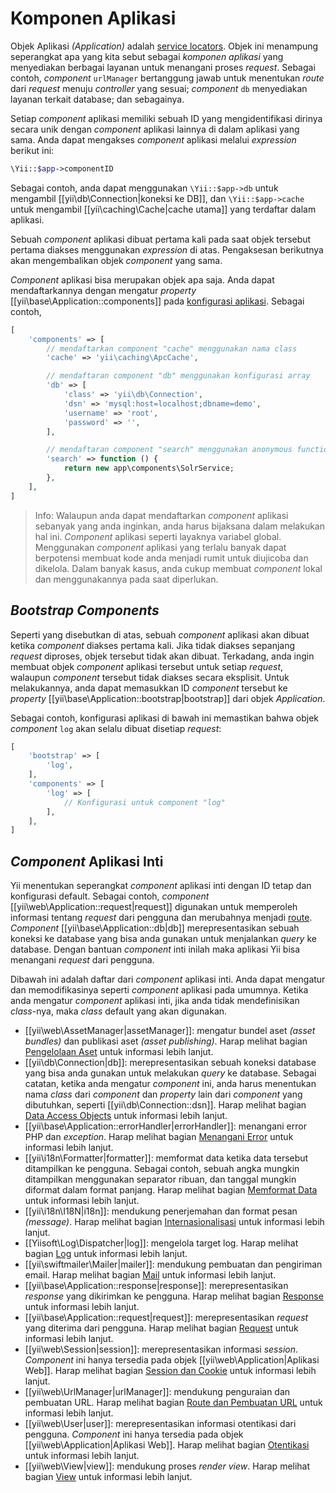 Komponen Aplikasi
=================

Objek Aplikasi _(Application)_ adalah [service locators](concept-service-locator.md). Objek ini menampung seperangkat
apa yang kita sebut sebagai *komponen aplikasi* yang menyediakan berbagai layanan untuk menangani proses _request_. Sebagai contoh,
_component_ `urlManager` bertanggung jawab untuk menentukan _route_ dari _request_ menuju _controller_ yang sesuai;
_component_ `db` menyediakan layanan terkait database; dan sebagainya.

Setiap _component_ aplikasi memiliki sebuah ID yang mengidentifikasi dirinya secara unik dengan _component_ aplikasi lainnya
di dalam aplikasi yang sama. Anda dapat mengakses _component_ aplikasi melalui _expression_ berikut ini:

```php
\Yii::$app->componentID
```

Sebagai contoh, anda dapat menggunakan `\Yii::$app->db` untuk mengambil [[yii\db\Connection|koneksi ke DB]],
dan `\Yii::$app->cache` untuk mengambil [[yii\caching\Cache|cache utama]] yang terdaftar dalam aplikasi.

Sebuah _component_ aplikasi dibuat pertama kali pada saat objek tersebut pertama diakses menggunakan _expression_ di atas. Pengaksesan
berikutnya akan mengembalikan objek _component_ yang sama.

_Component_ aplikasi bisa merupakan objek apa saja. Anda dapat mendaftarkannya dengan mengatur
_property_ [[yii\base\Application::components]] pada [konfigurasi aplikasi](structure-applications.md#application-configurations).
Sebagai contoh,

```php
[
    'components' => [
        // mendaftarkan component "cache" menggunakan nama class
        'cache' => 'yii\caching\ApcCache',

        // mendaftaran component "db" menggunakan konfigurasi array
        'db' => [
            'class' => 'yii\db\Connection',
            'dsn' => 'mysql:host=localhost;dbname=demo',
            'username' => 'root',
            'password' => '',
        ],

        // mendaftaran component "search" menggunakan anonymous function
        'search' => function () {
            return new app\components\SolrService;
        },
    ],
]
```

> Info: Walaupun anda dapat mendaftarkan _component_ aplikasi sebanyak yang anda inginkan, anda harus bijaksana dalam melakukan hal ini.
  _Component_ aplikasi seperti layaknya variabel global. Menggunakan _component_ aplikasi yang terlalu banyak dapat berpotensi
  membuat kode anda menjadi rumit untuk diujicoba dan dikelola. Dalam banyak kasus, anda cukup membuat _component_ lokal
  dan menggunakannya pada saat diperlukan.


## _Bootstrap Components_ <span id="bootstrapping-components"></span>

Seperti yang disebutkan di atas, sebuah _component_ aplikasi akan dibuat ketika _component_ diakses pertama kali.
Jika tidak diakses sepanjang _request_ diproses, objek tersebut tidak akan dibuat. Terkadang, anda ingin
membuat objek _component_ aplikasi tersebut untuk setiap _request_, walaupun _component_ tersebut tidak diakses secara eksplisit.
Untuk melakukannya, anda dapat memasukkan ID _component_ tersebut ke _property_ [[yii\base\Application::bootstrap|bootstrap]] dari objek _Application_.

Sebagai contoh, konfigurasi aplikasi di bawah ini memastikan bahwa objek _component_ `log` akan selalu dibuat disetiap _request_:

```php
[
    'bootstrap' => [
        'log',
    ],
    'components' => [
        'log' => [
            // Konfigurasi untuk component "log"
        ],
    ],
]
```


## _Component_ Aplikasi Inti <span id="core-application-components"></span>

Yii menentukan seperangkat _component_ aplikasi inti dengan ID tetap dan konfigurasi default. Sebagai contoh,
_component_ [[yii\web\Application::request|request]] digunakan untuk memperoleh informasi tentang
_request_ dari pengguna dan merubahnya menjadi [route](runtime-routing.md). _Component_ [[yii\base\Application::db|db]]
merepresentasikan sebuah koneksi ke database yang bisa anda gunakan untuk menjalankan _query_ ke database.
Dengan bantuan _component_ inti inilah maka aplikasi Yii bisa menangani _request_ dari pengguna.

Dibawah ini adalah daftar dari _component_ aplikasi inti. Anda dapat mengatur dan memodifikasinya
seperti _component_ aplikasi pada umumnya. Ketika anda mengatur _component_ aplikasi inti,
jika anda tidak mendefinisikan _class_-nya, maka _class_ default yang akan digunakan.

* [[yii\web\AssetManager|assetManager]]: mengatur bundel aset _(asset bundles)_ dan publikasi aset _(asset publishing)_.
  Harap melihat bagian [Pengelolaan Aset](structure-assets.md) untuk informasi lebih lanjut.
* [[yii\db\Connection|db]]: merepresentasikan sebuah koneksi database yang bisa anda gunakan untuk melakukan _query_ ke database.
  Sebagai catatan, ketika anda mengatur _component_ ini, anda harus menentukan nama _class_ dari _component_ dan _property_ lain dari
  _component_ yang dibutuhkan, seperti [[yii\db\Connection::dsn]].
  Harap melihat bagian [Data Access Objects](db-dao.md) untuk informasi lebih lanjut.
* [[yii\base\Application::errorHandler|errorHandler]]: menangani error PHP dan _exception_.
  Harap melihat bagian [Menangani Error](runtime-handling-errors.md) untuk informasi lebih lanjut.
* [[yii\i18n\Formatter|formatter]]: memformat data ketika data tersebut ditampilkan ke pengguna. Sebagai contoh, sebuah angka
  mungkin ditampilkan menggunakan separator ribuan, dan tanggal mungkin diformat dalam format panjang.
  Harap melihat bagian [Memformat Data](output-formatting.md) untuk informasi lebih lanjut.
* [[yii\i18n\I18N|i18n]]: mendukung penerjemahan dan format pesan _(message)_.
  Harap melihat bagian [Internasionalisasi](tutorial-i18n.md) untuk informasi lebih lanjut.
* [[Yiisoft\Log\Dispatcher|log]]: mengelola target log.
  Harap melihat bagian [Log](runtime-logging.md) untuk informasi lebih lanjut.
* [[yii\swiftmailer\Mailer|mailer]]: mendukung pembuatan dan pengiriman email.
  Harap melihat bagian [Mail](tutorial-mailing.md) untuk informasi lebih lanjut.
* [[yii\base\Application::response|response]]: merepresentasikan _response_ yang dikirimkan ke pengguna.
  Harap melihat bagian [Response](runtime-responses.md) untuk informasi lebih lanjut.
* [[yii\base\Application::request|request]]: merepresentasikan _request_ yang diterima dari pengguna.
  Harap melihat bagian [Request](runtime-requests.md) untuk informasi lebih lanjut.
* [[yii\web\Session|session]]: merepresentasikan informasi _session_. _Component_ ini hanya tersedia pada
  objek [[yii\web\Application|Aplikasi Web]].
  Harap melihat bagian [Session dan Cookie](runtime-sessions-cookies.md) untuk informasi lebih lanjut.
* [[yii\web\UrlManager|urlManager]]: mendukung penguraian dan pembuatan URL.
  Harap melihat bagian [Route dan Pembuatan URL](runtime-routing.md) untuk informasi lebih lanjut.
* [[yii\web\User|user]]: merepresentasikan informasi otentikasi dari pengguna. _Component_ ini hanya tersedia pada
  objek [[yii\web\Application|Aplikasi Web]].
  Harap melihat bagian [Otentikasi](security-authentication.md) untuk informasi lebih lanjut.
* [[yii\web\View|view]]: mendukung proses _render view_.
  Harap melihat bagian [View](structure-views.md) untuk informasi lebih lanjut.
